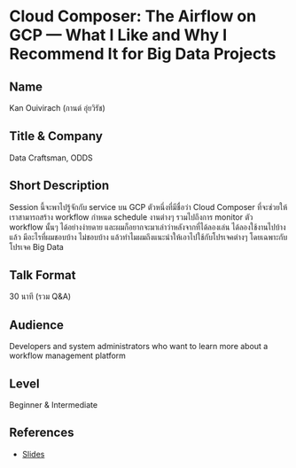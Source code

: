 # Cloud Composer: The Airflow on GCP — What I Like and Why I Recommend It for Big Data Projects

## Name

Kan Ouivirach (กานต์ อุ่ยวิรัช)

## Title & Company

Data Craftsman, ODDS

## Short Description

Session นี้จะพาไปรู้จักกับ service บน GCP ตัวหนึ่งที่มีชื่อว่า Cloud Composer
ที่จะช่วยให้เราสามารถสร้าง workflow กำหนด schedule งานต่างๆ รวมไปถึงการ monitor ตัว
workflow นั้นๆ ได้อย่างง่ายดาย และผมก็อยากจะมาเล่าว่าหลังจากที่ได้ลองเล่น ได้ลองใช้งานไปบ้างแล้ว
มีอะไรที่ผมชอบบ้าง ไม่ชอบบ้าง แล้วทำไมผมถึงแนะนำให้เอาไปใช้กับโปรเจคต่างๆ
โดยเฉพาะกับโปรเจค Big Data

## Talk Format

30 นาที (รวม Q&A)

## Audience

Developers and system administrators who want to learn more about a workflow
management platform

## Level

Beginner & Intermediate

## References

* [Slides](https://docs.google.com/presentation/d/1XPYZhlpD_wBxFnbfofltnnelBrB-uOPnLVBKa4lomZ0/edit?usp=sharing)
